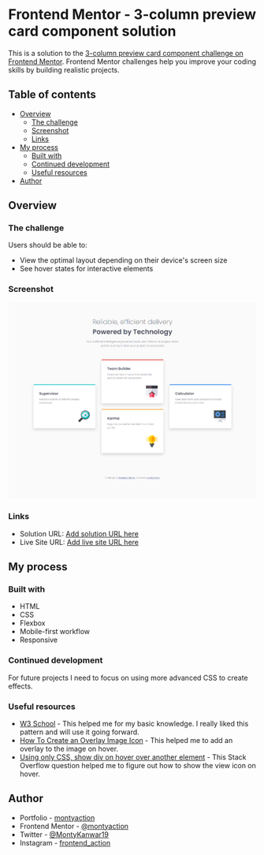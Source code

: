 # Frontend Mentor - 3-column preview card component solution

This is a solution to the [3-column preview card component challenge on Frontend Mentor](https://www.frontendmentor.io/challenges/3column-preview-card-component-pH92eAR2-). Frontend Mentor challenges help you improve your coding skills by building realistic projects. 

## Table of contents

- [Overview](#overview)
  - [The challenge](#the-challenge)
  - [Screenshot](#screenshot)
  - [Links](#links)
- [My process](#my-process)
  - [Built with](#built-with)
  <!-- - [What I learned](#what-i-learned) -->
  - [Continued development](#continued-development)
  - [Useful resources](#useful-resources)
- [Author](#author)

## Overview

### The challenge

Users should be able to:

- View the optimal layout depending on their device's screen size
- See hover states for interactive elements

### Screenshot

![](./images/screencapture-127-0-0-1-5500-index-html-2022-07-05-16_39_17.png)

### Links

- Solution URL: [Add solution URL here](https://github.com/montyaction/Four-card-feature-section-solution)
- Live Site URL: [Add live site URL here](https://jade-griffin-de7365.netlify.app/)

## My process

### Built with

- HTML
- CSS
- Flexbox
- Mobile-first workflow
- Responsive

<!-- ### What I learned

I learned to use the adjacent sibling selector to make the view icon appear on hover.

```scss
.view {
  display: none;
}

.image-container:hover .overlay + .view {
  display: block;
}
``` -->
### Continued development
For future projects I need to focus on using more advanced CSS to create effects.

### Useful resources

- [W3 School](https://www.w3schools.com/default.asp) - This helped me for my basic knowledge. I really liked this pattern and will use it going forward.
- [How To Create an Overlay Image Icon](https://www.w3schools.com/howto/howto_css_image_overlay_icon.asp) - This helped me to add an overlay to the image on hover.
- [Using only CSS, show div on hover over another element](https://stackoverflow.com/questions/5210033/using-only-css-show-div-on-hover-over-another-element) - This Stack Overflow question helped me to figure out how to show the view icon on hover.


## Author

- Portfolio - [montyaction](https://blissful-banach-06fb18.netlify.app/
)
- Frontend Mentor - [@montyaction](https://www.frontendmentor.io/profile/montyaction)
- Twitter - [@MontyKanwar19](https://twitter.com/MontyKanwar19)
- Instagram - [frontend_action](https://www.instagram.com/frontend_action/)
